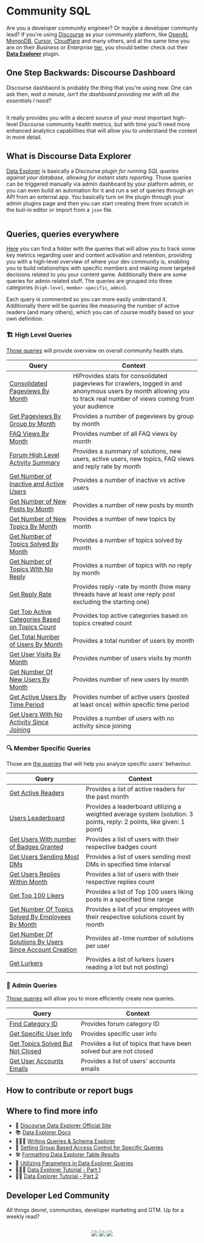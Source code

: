 <p align="center">
	<a href="https://developerled.substack.com/"><img src="/assets/CommunitySQLBanner.png" alt=""></a>
</p>

# Community SQL

Are you a developer community engineer? Or maybe a developer communty lead? If you're using [Discourse](https://www.discourse.org/) as your community platform, like [OpenAI](https://community.openai.com/), [MongoDB](https://www.mongodb.com/community/forums/), [Cursor](https://forum.cursor.com/), [Cloudflare](https://community.cloudflare.com/) and many others, and at the same time you are on their *Business* or *Enterprise* [tier](https://www.discourse.org/pricing), you should better check out their **[Data Explorer](https://www.discourse.org/plugins/data-explorer)** plugin.

## One Step Backwards: Discourse Dashboard

Discourse dashbaord is probably the thing that you're using now. One can ask then, *wait a minute, isn't the dashboard providing me with all the essentials I need?* 

<a href="https://www.discourse.org/features" title="Discourse Features">
	<img src="/assets/DiscourseDashboard.png" alt="">
</a>

It really provides you with a decent source of your most important high-level Discourse community health metrics, but with time you'll need more enhanced analytics capabilities that will allow you to understand the context in more detail.

## What is Discourse Data Explorer

[Data Explorer](https://www.discourse.org/plugins/data-explorer) is basically a Discourse *plugin for running SQL queries against your database, allowing for instant stats reporting*. Those queries can be triggered manually via admin dashboard by your platform admin, or you can even build an automation for it and run a set of queries through an API from an external app. You basically turn on the plugin through your admin plugins page and then you can start creating them from scratch in the buil-in editor or import from a `json` file.

<a href="https://www.discourse.org/plugins/data-explorer" title="Discourse Data Explorer Plugin">
	<img src="/assets/DataExplorer.png" alt="">
</a>

## Queries, queries everywhere

[Here](/Queries) you can find a folder with the queries that will allow you to track some key metrics regarding user and content activation and retention, providing you with a high-level overview of where your dev community is, enabling you to build relationships with specific members and making more targeted decisions related to you your content game. Additionally there are some queries for admin related stuff. The queries are grouped into three categories (`high-level`, `member-specific`, `admin`). 

Each query is commented so you can more easily understand it. Additionally there will be queries like measuring the number of active readers (and many others), which you can of course modify based on your own definition.

### 🏗️ High Level Queries 

[Those queries](/Queries/High-Level) will provide overview on overall community health stats.

| Query  |  Context    |
|--------|-------------|
| [Consolidated Pageviews By Month](Queries/High-Level/ConsolidatedPageviewsByMonth.sql) | HiProvides stats for consolidated pageviews for crawlers, logged in and anonymous users by month allowing you to track real number of views coming from your audience |
| [Get Pageviews By Group by Month](/Queries/High-Level/GetPageviewsByGroupByMonth.sql) | Provides a number of pageviews by group by month | 
| [FAQ Views By Month](/Queries/High-Level/FAQViewsByMonth.sql) | Provides number of all FAQ views by month   |
| [Forum High Level Activity Summary](/Queries/High-Level/ForumHighLevelActivitySummary.sql) | Provides a summary of solutions, new users, active users, new topics, FAQ views and reply rate by month |
| [Get Number of Inactive and Active Users](/Queries/High-Level/GetNumberOfInactiveAndActiveUsers.sql) | Provides a number of inactive vs active users | 
| [Get Number of New Posts by Month](/Queries/High-Level/GetNumberOfNewPostsByMonth.sql) | Provides a number of new posts by month | 
| [Get Number of New Topics By Month](/Queries/High-Level/GetNumberOfNewTopicsByMonth.sql)| Provides a number of new topics by month | 
| [Get Number of Topics Solved By Month](/Queries/High-Level/GetNumberOfTopicsSolvedByMonthsql)| Provides a number of topics solved by month | 
| [Get Number of Topics With No Reply](/Queries/High-Level/GetNumberOfTopicsWithNoReply.sql) | Provides a number of topics with no reply by month | 
| [Get Reply Rate](/Queries/High-Level/GetReplyRate.sql) | Provides reply-rate by month (how many threads have at least one reply post excluding the starting one) | 
| [Get Top Active Categories Based on Topics Count](/Queries/High-Level/GetTopActiveCategoriesBasedOnTopicsCount.sql)| Provides top active categories based on topics created count | 
| [Get Total Number of Users By Month](/Queries/High-Level/GetTotalNumberOfUsersByMonth.sql) | Provides a total number of users by month | 
| [Get User Visits By Month](/Queries/High-Level/GetUsersVisitsByMonth.sql) | Provides number of users visits by month |
| [Get Number Of New Users By Month](/Queries/High-Level/GetNumberOfNewUsersByMonth.sql) | Provides number of new users by month | 
| [Get Active Users By Time Period](/Queries/High-Level/GetActiveUsersByTimePeriod.sql)| Provides number of active users (posted at least once) within specific time period |
| [Get Users With No Activity Since Joining](/Queries/High-Level/GetUsersWithNoActivitySinceJoining.sql)| Provides a number of users with no activity since joining | 

### 🔍 Member Specific Queries 

Those are [the queries](/Queries/Member-Specific) that will help you analyze specific users' behaviour.

| Query  |  Context    |
|--------|-------------|
| [Get Active Readers](/Queries/Member-Specific/GetActiveReaders.sql) | Provides a list of active readers for the past month | 
| [Users Leaderboard](/Queries/Member-Specific/UsersLeaderboard.sql) | Provides a leaderboard utilizing a weighted average system (solution: 3 points, reply: 2 points, like given: 1 point) | 
| [Get Users With number of Badges Granted](/Queries/Member-Specific/GetUsersWithNumberOfBadgesGranted.sql)| Provides a list of users with their respective badges count | 
| [Get Users Sending Most DMs](https://github.com/developer-led/community-sql/blob/main/Queries/Member-Specific/GetUsersSendingMostDMs.sql) | Provides a list of users sending most DMs in specified time interval | 
| [Get Users Replies Within Month](/Queries/Member-Specific/GetUsersRepliesWithinMonth.sql)| Provides a list of users with their respective replies count | 
| [Get Top 100 Likers](/Queries/Member-Specific/GetTop100Likers.sql)| Provides a list of Top 100 users liking posts in a specified time range | 
| [Get Number Of Topics Solved By Employees By Month](/Queries/Member-Specific/GetNumberOfTopicsSolvedByEmployeesByMonth.sql)| Provides a list of your employees with their respective solutions count by month | 
| [Get Number Of Solutions By Users Since Account Creation](/Queries/Member-Specific/GetNumberOfSolutionsByUsersSinceAccountCreation.sql)| Provides all-time number of solutions per user | 
| [Get Lurkers](/Queries/Member-Specific/GetLurkers.sql)| Provides a list of lurkers (users reading a lot but not posting) | 

### 🚀 Admin Queries

[Those queries](/Queries/Admin) will allow you to more efficiently create new queries.

| Query  |  Context    |
|--------|-------------|
| [Find Category ID](/Queries/Admin/FindCategoryID.sql)| Provides forum category ID |
| [Get Specific User Info](/Queries/Admin/GetSpecificUserInfo.sql)| Provides specific user info |
| [Get Topics Solved But Not Closed](/Queries/Admin/GetTopicsSolvedButNotClosed.sql) | Provides a list of topics that have been solved but are not closed | 
| [Get User Accounts Emails](/Queries/Admin/GetUsersAccountsEmails.sql) | Provides a list of users' accounts emails |

## How to contribute or report bugs

## Where to find more info

* 💾 [Discourse Data Explorer Official Site](https://www.discourse.org/plugins/data-explorer)
* 📚 [Data Explorer Docs](https://meta.discourse.org/t/discourse-data-explorer/32566)
* 👨🏽‍💻 [Writing Queries & Schema Explorer](https://meta.discourse.org/t/discourse-data-explorer/32566)
* 🔐 [Setting Group Based Access Control for Specific Queries](https://meta.discourse.org/t/discourse-data-explorer/32566)
* 🛠️ [Formatting Data Explorer Table Results](https://meta.discourse.org/t/formatting-data-explorer-table-results/277939)
* 🧠 [Utilizing Parameters in Data Explorer Queries](https://meta.discourse.org/t/utilizing-parameters-in-data-explorer-queries/277934)
* 👩🏼‍🏫 [Data Explorer Tutorial - Part 1](https://meta.discourse.org/t/data-explorer-tutorial-part-1-writing-your-first-query/277925)
* 👨‍🏫 [Data Explorer Tutorial - Part 2](https://meta.discourse.org/t/data-explorer-tutorial-part-2-discourse-sql-basics/277927)

## Developer Led Community

All things devrel, communities, developer marketing and GTM. Up for a weekly read?

<p align="center">
	<a href="https://developerled.substack.com/"><img src="/assets/SubstackSubscribe.png" alt=""></a>
</p>

<p align="center">
	<a href="https://www.linkedin.com/company/developerled/"><img src="https://img.shields.io/static/v1?&color=000000&style=flat&logoColor=white&label=&message=LinkedIn&logo=linkedin" /></a>
	<a href="https://x.com/developerled"><img src="https://img.shields.io/static/v1?&color=000000&style=flat&logoColor=white&label=&message=Twitter&logo=twitter" /></a>
	<a href="https://developerled.substack.com/"><img src="https://img.shields.io/static/v1?&color=000000&style=flat&logoColor=white&label=&message=Substack" /></a>
</p>
